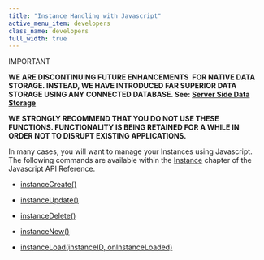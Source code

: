 ```yaml
---
title: "Instance Handling with Javascript"
active_menu_item: developers
class_name: developers
full_width: true
---
```



IMPORTANT

**WE ARE DISCONTINUING FUTURE ENHANCEMENTS  FOR NATIVE DATA STORAGE. INSTEAD, WE HAVE INTRODUCED FAR SUPERIOR DATA STORAGE USING ANY CONNECTED DATABASE. See: [Server Side Data Storage](/developers/user-guide/product-guide/data-storage/server-side-data-storage/)**

**WE STRONGLY RECOMMEND THAT YOU DO NOT USE THESE FUNCTIONS. FUNCTIONALITY IS BEING RETAINED FOR A WHILE IN ORDER NOT TO DISRUPT EXISTING APPLICATIONS.**

In many cases, you will want to manage your Instances using Javascript. The following commands are available within the [Instance](/developers/user-guide/scripting-apis/client-api/instance-data-functions/) chapter of the Javascript API Reference.

 - [instanceCreate()](/developers/user-guide/scripting-apis/client-api/instance-data-functions/instancecreate)

 - [instanceUpdate()](/developers/user-guide/scripting-apis/client-api/instance-data-functions/instancesave)

 - [instanceDelete()](/developers/user-guide/scripting-apis/client-api/instance-data-functions/instancedelete)

 - [instanceNew()](/developers/user-guide/scripting-apis/client-api/instance-data-functions/instancenew)

 - [instanceLoad(instanceID, onInstanceLoaded)](/developers/user-guide/scripting-apis/client-api/instance-data-functions/instanceload)


